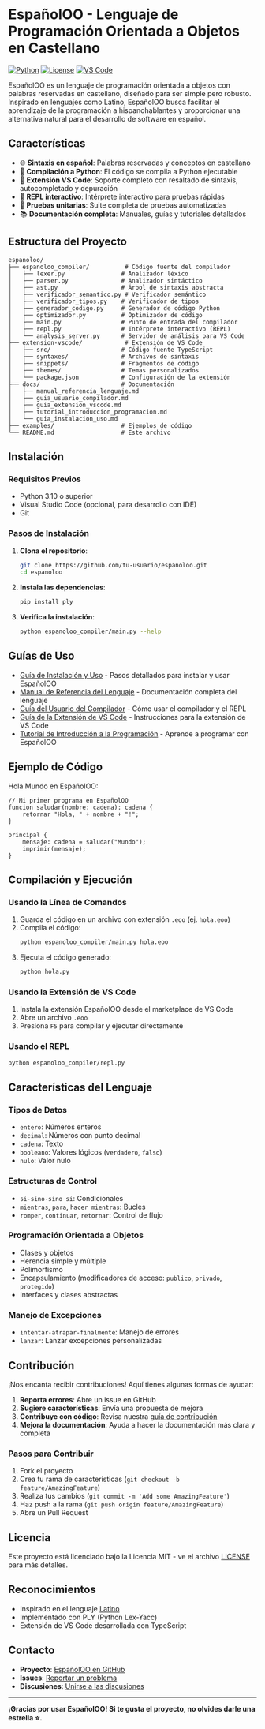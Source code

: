 # EspañolOO - Lenguaje de Programación Orientada a Objetos en Castellano

[![Python](https://img.shields.io/badge/Python-3.10+-blue.svg)](https://www.python.org/downloads/)
[![License](https://img.shields.io/badge/License-MIT-green.svg)](LICENSE)
[![VS Code](https://img.shields.io/badge/VS%20Code-1.70+-blue.svg)](https://code.visualstudio.com/)

EspañolOO es un lenguaje de programación orientada a objetos con palabras reservadas en castellano, diseñado para ser simple pero robusto. Inspirado en lenguajes como Latino, EspañolOO busca facilitar el aprendizaje de la programación a hispanohablantes y proporcionar una alternativa natural para el desarrollo de software en español.

## Características

- 🌐 **Sintaxis en español**: Palabras reservadas y conceptos en castellano
- 🐍 **Compilación a Python**: El código se compila a Python ejecutable
- 🎨 **Extensión VS Code**: Soporte completo con resaltado de sintaxis, autocompletado y depuración
- 🔄 **REPL interactivo**: Intérprete interactivo para pruebas rápidas
- 🧪 **Pruebas unitarias**: Suite completa de pruebas automatizadas
- 📚 **Documentación completa**: Manuales, guías y tutoriales detallados

## Estructura del Proyecto

```
espanoloo/
├── espanoloo_compiler/          # Código fuente del compilador
│   ├── lexer.py                # Analizador léxico
│   ├── parser.py               # Analizador sintáctico
│   ├── ast.py                  # Árbol de sintaxis abstracta
│   ├── verificador_semantico.py # Verificador semántico
│   ├── verificador_tipos.py    # Verificador de tipos
│   ├── generador_codigo.py     # Generador de código Python
│   ├── optimizador.py          # Optimizador de código
│   ├── main.py                 # Punto de entrada del compilador
│   ├── repl.py                 # Intérprete interactivo (REPL)
│   └── analysis_server.py      # Servidor de análisis para VS Code
├── extension-vscode/            # Extensión de VS Code
│   ├── src/                    # Código fuente TypeScript
│   ├── syntaxes/               # Archivos de sintaxis
│   ├── snippets/               # Fragmentos de código
│   ├── themes/                 # Temas personalizados
│   └── package.json            # Configuración de la extensión
├── docs/                       # Documentación
│   ├── manual_referencia_lenguaje.md
│   ├── guia_usuario_compilador.md
│   ├── guia_extension_vscode.md
│   ├── tutorial_introduccion_programacion.md
│   └── guia_instalacion_uso.md
├── examples/                   # Ejemplos de código
└── README.md                   # Este archivo
```

## Instalación

### Requisitos Previos

- Python 3.10 o superior
- Visual Studio Code (opcional, para desarrollo con IDE)
- Git

### Pasos de Instalación

1. **Clona el repositorio**:
   ```bash
   git clone https://github.com/tu-usuario/espanoloo.git
   cd espanoloo
   ```

2. **Instala las dependencias**:
   ```bash
   pip install ply
   ```

3. **Verifica la instalación**:
   ```bash
   python espanoloo_compiler/main.py --help
   ```

## Guías de Uso

- [Guía de Instalación y Uso](docs/guia_instalacion_uso.md) - Pasos detallados para instalar y usar EspañolOO
- [Manual de Referencia del Lenguaje](docs/manual_referencia_lenguaje.md) - Documentación completa del lenguaje
- [Guía del Usuario del Compilador](docs/guia_usuario_compilador.md) - Cómo usar el compilador y el REPL
- [Guía de la Extensión de VS Code](docs/guia_extension_vscode.md) - Instrucciones para la extensión de VS Code
- [Tutorial de Introducción a la Programación](docs/tutorial_introduccion_programacion.md) - Aprende a programar con EspañolOO

## Ejemplo de Código

Hola Mundo en EspañolOO:

```espanoloo
// Mi primer programa en EspañolOO
funcion saludar(nombre: cadena): cadena {
    retornar "Hola, " + nombre + "!";
}

principal {
    mensaje: cadena = saludar("Mundo");
    imprimir(mensaje);
}
```

## Compilación y Ejecución

### Usando la Línea de Comandos

1. Guarda el código en un archivo con extensión `.eoo` (ej. `hola.eoo`)
2. Compila el código:
   ```bash
   python espanoloo_compiler/main.py hola.eoo
   ```
3. Ejecuta el código generado:
   ```bash
   python hola.py
   ```

### Usando la Extensión de VS Code

1. Instala la extensión EspañolOO desde el marketplace de VS Code
2. Abre un archivo `.eoo`
3. Presiona `F5` para compilar y ejecutar directamente

### Usando el REPL

```bash
python espanoloo_compiler/repl.py
```

## Características del Lenguaje

### Tipos de Datos

- `entero`: Números enteros
- `decimal`: Números con punto decimal
- `cadena`: Texto
- `booleano`: Valores lógicos (`verdadero`, `falso`)
- `nulo`: Valor nulo

### Estructuras de Control

- `si-sino-sino si`: Condicionales
- `mientras`, `para`, `hacer mientras`: Bucles
- `romper`, `continuar`, `retornar`: Control de flujo

### Programación Orientada a Objetos

- Clases y objetos
- Herencia simple y múltiple
- Polimorfismo
- Encapsulamiento (modificadores de acceso: `publico`, `privado`, `protegido`)
- Interfaces y clases abstractas

### Manejo de Excepciones

- `intentar-atrapar-finalmente`: Manejo de errores
- `lanzar`: Lanzar excepciones personalizadas

## Contribución

¡Nos encanta recibir contribuciones! Aquí tienes algunas formas de ayudar:

1. **Reporta errores**: Abre un issue en GitHub
2. **Sugiere características**: Envía una propuesta de mejora
3. **Contribuye con código**: Revisa nuestra [guía de contribución](CONTRIBUTING.md)
4. **Mejora la documentación**: Ayuda a hacer la documentación más clara y completa

### Pasos para Contribuir

1. Fork el proyecto
2. Crea tu rama de características (`git checkout -b feature/AmazingFeature`)
3. Realiza tus cambios (`git commit -m 'Add some AmazingFeature'`)
4. Haz push a la rama (`git push origin feature/AmazingFeature`)
5. Abre un Pull Request

## Licencia

Este proyecto está licenciado bajo la Licencia MIT - ve el archivo [LICENSE](LICENSE) para más detalles.

## Reconocimientos

- Inspirado en el lenguaje [Latino](https://github.com/cesarbs/latino)
- Implementado con PLY (Python Lex-Yacc)
- Extensión de VS Code desarrollada con TypeScript

## Contacto

- **Proyecto**: [EspañolOO en GitHub](https://github.com/tu-usuario/espanoloo)
- **Issues**: [Reportar un problema](https://github.com/tu-usuario/espanoloo/issues)
- **Discusiones**: [Unirse a las discusiones](https://github.com/tu-usuario/espanoloo/discussions)

---

**¡Gracias por usar EspañolOO! Si te gusta el proyecto, no olvides darle una estrella ⭐.**
